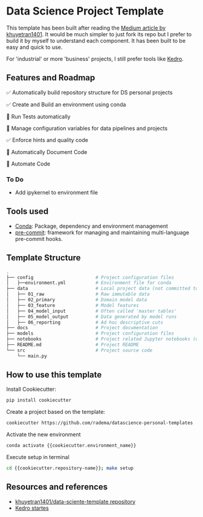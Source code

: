 # Data Science Project Template

This template has been built after reading the [Medium article by khuyetran1401](https://towardsdatascience.com/how-to-structure-an-ml-project-for-reproducibility-and-maintainability-54d5e53b4c82?sk=c3d05ae5b8ccc95822618d0dacfad8a4).
It would be much simpler to just fork its repo but I prefer to build it by myself to understand each component.
It has been built to be easy and quick to use. 

For 'industrial' or more 'business' projects, I still prefer tools like [Kedro](https://docs.kedro.org/en/stable/).

## Features and Roadmap

:white_check_mark: Automatically build repository structure for DS personal projects

:white_check_mark: Create and Build an environment using conda

:black_square_button: Run Tests automatically

:black_square_button: Manage configuration variables for data pipelines and projects

:white_check_mark: Enforce hints and quality code

:black_square_button: Automatically Document Code

:black_square_button: Automate Code

### To Do
- Add ipykernel to environment file

## Tools used

- [Conda](https://docs.conda.io/en/latest/): Package, dependency and environment management
- [pre-commit](https://pre-commit.com/): framework for managing and maintaining multi-language pre-commit hooks. 

## Template Structure

```bash
.
├── config                       # Project configuration files
│   ├──environment.yml           # Environment file for conda
├── data                         # Local project data (not committed to version control)
│   ├── 01_raw                   # Raw immutable data
│   ├── 02_primary               # Domain model data
│   ├── 03_feature               # Model features
│   ├── 04_model_input           # Often called 'master tables'
│   ├── 05_model_output          # Data generated by model runs
│   ├── 06_reporting             # Ad hoc descriptive cuts
├── docs                         # Project documentation
├── models                       # Project configuration files
├── notebooks                    # Project related Jupyter notebooks (used for experimental code before moving code to src)
├── README.md                    # Project README
└── src                          # Project source code
    └── main.py
```

## How to use this template

Install Cookiecutter:

```bash
pip install cookiecutter
```

Create a project based on the template:

```bash
cookiecutter https://github.com/radema/datascience-personal-templates
```

Activate the new environment

```bash
conda activate {{cookiecutter.environment_name}}
```

Execute setup in terminal

```bash
cd {{cookiecutter.repository-name}}; make setup
```

## Resources and references

- [khuyetran1401/data-sciente-template repository](https://github.com/khuyentran1401/data-science-template/blob/dvc-poetry/README.md)
- [Kedro startes](https://github.com/kedro-org/kedro-starters)
